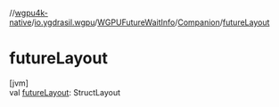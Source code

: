 //[wgpu4k-native](../../../../index.md)/[io.ygdrasil.wgpu](../../index.md)/[WGPUFutureWaitInfo](../index.md)/[Companion](index.md)/[futureLayout](future-layout.md)

# futureLayout

[jvm]\
val [futureLayout](future-layout.md): StructLayout